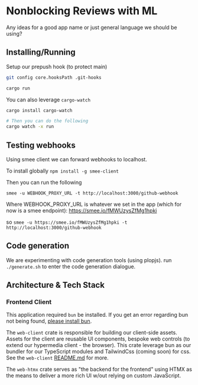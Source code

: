 # Nonblocking Reviews with ML

Any ideas for a good app name or just general language we should be using?

## Installing/Running

Setup our prepush hook (to protect main)
```bash
git config core.hooksPath .git-hooks

```

```bash
cargo run
```

You can also leverage `cargo-watch`

```bash
cargo install cargo-watch

# Then you can do the following
cargo watch -x run
```

## Testing webhooks

Using smee client we can forward webhooks to localhost.

To install globally
`npm install -g smee-client`

Then you can run the following

```
smee -u WEBHOOK_PROXY_URL -t http://localhost:3000/github-webhook
```

Where WEBHOOK_PROXY_URL is whatever we set in the app (which for now is a smee endpoint): https://smee.io/fMWUzysZfMg1hpki

so 
`smee -u https://smee.io/fMWUzysZfMg1hpki -t http://localhost:3000/github-webhook`


## Code generation

We are experimenting with code generation tools (using plopjs). run `./generate.sh` to enter the code generation dialogue.

## Architecture & Tech Stack

### Frontend Client

This application required `bun` be installed. If you get an error regarding bun not being found, [please install bun](https://bun.sh/).

The `web-client` crate is responsible for building our client-side assets.
Assets for the client are reusable UI components, bespoke web controls (to extend our hypermedia client - the browser).
This crate leverage bun as our bundler for our TypeScript modules and TailwindCss (coming soon) for css.
See the `web-client` [README.md](./web-client/README.md) for more.

The `web-htmx` crate serves as "the backend for the frontend" using HTMX as the means to deliver a more rich UI w/out relying on custom JavaScript.
